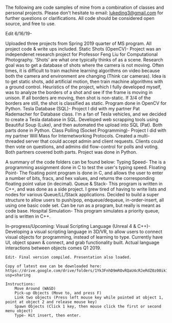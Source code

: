 The following are code samples of mine from a combination of classes and personal projects. Please don't hesitate to email: lukeding3@gmail.com for further questions or clarifications. All code should be considered open source, and free to use.

Edit 6/16/19-

Uploaded three projects from Spring 2019 quarter of MS program. All project code & write ups included. 
	Static Shots (OpenCV)- Project was an independenet research project for Professor Feng Liu for Computational Photography. 'Shots' are what one typically thinks of as a scene. Research goal was to get a database of shots where the camera is not moving. Often times, it is difficult to train machine learning algorithms on video because both the camera and environment are changing (Think car cameras). Idea is to get static shots, add artificial motion, then train machine algorithms with a ground control. Heuristics of the project, which I fully developed myself, was to analyze the borders of a shot and see if the frame is moving in unison. If all borders are moving, then shot is non-static. If 3/4 of the borders are still, the shot is classified as static. Program done in OpenCV for Python.
	Tesla Database (SQL)- Project I did with my partner Pat Rademacher for Database class. I'm a fan of Tesla vehicles, and we decided to create a Tesla database in SQL. Developed web scrapping tools using Beautiful Soup (Luke), and then automated the upload into SQL (Pat). Both parts done in Python.
	Class Polling (Socket Programming)- Project I did with my partner Will Mass for Internetworking Protocols. Created a multi-threaded server that could accept admin and client requests. Clients could then vote on questions, and admins did flow-control for polls and voting. Both partners covered both parts. Project was done in Python. 


A summary of the code folders can be found below:
	Typing Speed- The is a programming assignment done in C to test the user's typing speed. 
	Floating Point- The floating point program is done in C, and allows the user to enter a number of bits, fracs, and hex values, and returns the corresponding floating point value (in decimal).
	Queue & Stack- This program is written in C++, and was done as a side project. I grew tired of having to write lists and nodes for various Queue/LL/Stack applications. Decided to build a super structure to allow users to push/pop, enqueue/dequeue, in-order-insert, all using one basic code set. Can be run as a program, but really is meant as code base.
	Hospital Simulation- This program simulates a priority queue, and is written in C++. 

In-progress/Upcoming:
	Visual Scripting Language (Unreal 4 & C++)- Developing a visual scripting language in 3D/VR, to allow users to connect visual objects for programming, instead of learning to type. Currently have UI, object spawn & connect, and grab functionality built. Actual language interactions between objects comes Q1 2019. 
	
	Edit- Final version compiled. Presentation also loaded.
	
	Copy of latest exe can be downloaded here:
	https://drive.google.com/drive/folders/1Yk3FnhD9mROvRQaU4cRJeRdZ0z00ik1f?usp=sharing 

	Instructions:
		Move Around (WASD)
		Pick-up Objects (Move to, and press F)
		Link two objects (Press left mouse key while pointed at object 1, point at object 2 and release mouse key)
		Spawn Objects (Click 1 key, then mouse click the first or second menu object)
		Type- Hit insert, then enter. 

	
	
